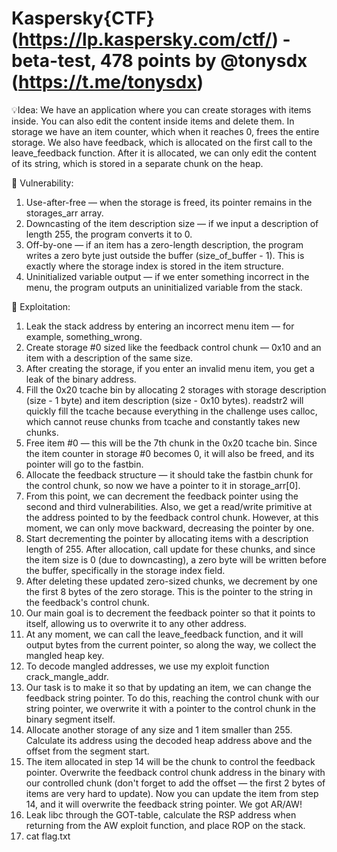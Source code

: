 # Kaspersky{CTF} (https://lp.kaspersky.com/ctf/) - beta-test, 478 points by @tonysdx (https://t.me/tonysdx)

💡Idea:
We have an application where you can create storages with items inside. You can also edit the content inside items and delete them.
In storage we have an item counter, which when it reaches 0, frees the entire storage.
We also have feedback, which is allocated on the first call to the leave_feedback function. After it is allocated, we can only edit the content of its string, which is stored in a separate chunk on the heap.

👹 Vulnerability:
1. Use-after-free — when the storage is freed, its pointer remains in the storages_arr array.
2. Downcasting of the item description size — if we input a description of length 255, the program converts it to 0.
3. Off-by-one — if an item has a zero-length description, the program writes a zero byte just outside the buffer (size_of_buffer - 1). This is exactly where the storage index is stored in the item structure.
4. Uninitialized variable output — if we enter something incorrect in the menu, the program outputs an uninitialized variable from the stack.

💉 Exploitation:
1. Leak the stack address by entering an incorrect menu item — for example, something_wrong.
2. Create storage #0 sized like the feedback control chunk — 0x10 and an item with a description of the same size.
3. After creating the storage, if you enter an invalid menu item, you get a leak of the binary address.
4. Fill the 0x20 tcache bin by allocating 2 storages with storage description (size - 1 byte) and item description (size - 0x10 bytes). readstr2 will quickly fill the tcache because everything in the challenge uses calloc, which cannot reuse chunks from tcache and constantly takes new chunks.
5. Free item #0 — this will be the 7th chunk in the 0x20 tcache bin. Since the item counter in storage #0 becomes 0, it will also be freed, and its pointer will go to the fastbin.
6. Allocate the feedback structure — it should take the fastbin chunk for the control chunk, so now we have a pointer to it in storage_arr[0].
7. From this point, we can decrement the feedback pointer using the second and third vulnerabilities. Also, we get a read/write primitive at the address pointed to by the feedback control chunk. However, at this moment, we can only move backward, decreasing the pointer by one.
8. Start decrementing the pointer by allocating items with a description length of 255. After allocation, call update for these chunks, and since the item size is 0 (due to downcasting), a zero byte will be written before the buffer, specifically in the storage index field.
9. After deleting these updated zero-sized chunks, we decrement by one the first 8 bytes of the zero storage. This is the pointer to the string in the feedback's control chunk.
10. Our main goal is to decrement the feedback pointer so that it points to itself, allowing us to overwrite it to any other address.
11. At any moment, we can call the leave_feedback function, and it will output bytes from the current pointer, so along the way, we collect the mangled heap key.
12. To decode mangled addresses, we use my exploit function crack_mangle_addr.
13. Our task is to make it so that by updating an item, we can change the feedback string pointer. To do this, reaching the control chunk with our string pointer, we overwrite it with a pointer to the control chunk in the binary segment itself.
14. Allocate another storage of any size and 1 item smaller than 255. Calculate its address using the decoded heap address above and the offset from the segment start.
15. The item allocated in step 14 will be the chunk to control the feedback pointer. Overwrite the feedback control chunk address in the binary with our controlled chunk (don't forget to add the offset — the first 2 bytes of items are very hard to update). Now you can update the item from step 14, and it will overwrite the feedback string pointer. We got AR/AW!
16. Leak libc through the GOT-table, calculate the RSP address when returning from the AW exploit function, and place ROP on the stack.
17. cat flag.txt

